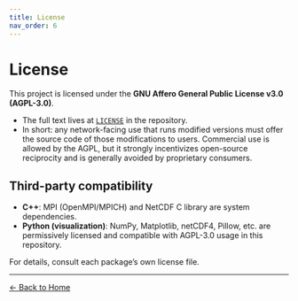 ```yaml
---
title: License
nav_order: 6
---
```


# License

This project is licensed under the **GNU Affero General Public License v3.0 (AGPL-3.0)**.

- The full text lives at [`LICENSE`](https://github.com/antoniorizzoeng/climate-sim-mpi-cpp/blob/main/LICENSE) in the repository.
- In short: any network-facing use that runs modified versions must offer the source code
  of those modifications to users. Commercial use is allowed by the AGPL, but it strongly
  incentivizes open-source reciprocity and is generally avoided by proprietary consumers.

## Third-party compatibility

- **C++**: MPI (OpenMPI/MPICH) and NetCDF C library are system dependencies.
- **Python (visualization)**: NumPy, Matplotlib, netCDF4, Pillow, etc. are permissively
  licensed and compatible with AGPL-3.0 usage in this repository.

For details, consult each package’s own license file.

---

[← Back to Home](index.md)
